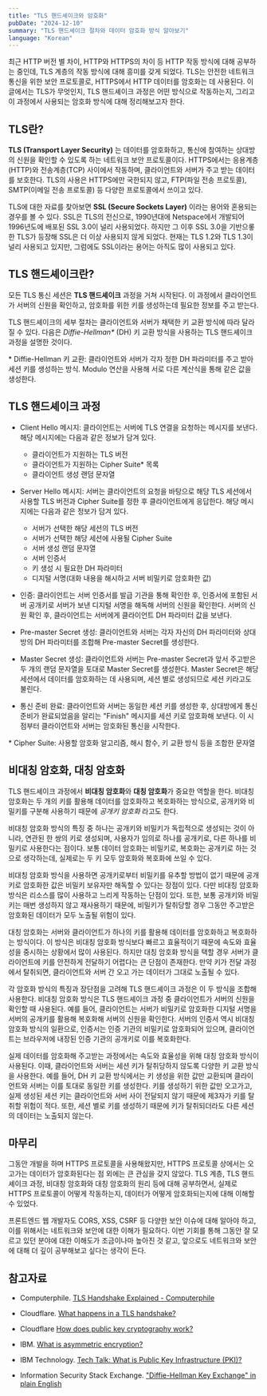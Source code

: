 ```yaml
---
title: "TLS 핸드셰이크와 암호화"
pubDate: "2024-12-10"
summary: "TLS 핸드셰이크 절차와 데이터 암호화 방식 알아보기"
language: "Korean"
---
```


최근 HTTP 버전 별 차이, HTTP와 HTTPS의 차이 등 HTTP 작동 방식에 대해 공부하는 중인데, TLS 계층의 작동 방식에 대해 흥미를 갖게 되었다. TLS는 안전한 네트워크 통신을 위한 보안 프로토콜로, HTTPS에서 HTTP 데이터를 암호화는 데 사용된다. 이 글에서는 TLS가 무엇인지, TLS 핸드셰이크 과정은 어떤 방식으로 작동하는지, 그리고 이 과정에서 사용되는 암호화 방식에 대해 정리해보고자 한다.

## TLS란?

**TLS (Transport Layer Security)** 는 데이터를 암호화하고, 통신에 참여하는 상대방의 신원을 확인할 수 있도록 하는 네트워크 보안 프로토콜이다. HTTPS에서는 응용계층(HTTP)와 전송계층(TCP) 사이에서 작동하며, 클라이언트와 서버가 주고 받는 데이터를 보호한다. TLS의 사용은 HTTPS에만 국한되지 않고, FTP(파일 전송 프로토콜), SMTP(이메일 전송 프로토콜) 등 다양한 프로토콜에서 쓰이고 있다.

TLS에 대한 자료를 찾아보면 **SSL (Secure Sockets Layer)** 이라는 용어와 혼용되는 경우를 볼 수 있다. SSL은 TLS의 전신으로, 1990년대에 Netspace에서 개발되어 1996년도에 배포된 SSL 3.0이 널리 사용되었다. 하지만 그 이후 SSL 3.0을 기반으롷 한 TLS가 등장해 SSL은 더 이상 사용되지 않게 되었다. 현재는 TLS 1.2와 TLS 1.3이 널리 사용되고 있지만, 그럼에도 SSL이라는 용어는 아직도 많이 사용되고 있다.

## TLS 핸드셰이크란?

모든 TLS 통신 세션은 **TLS 핸드셰이크** 과정을 거쳐 시작된다. 이 과정에서 클라이언트가 서버의 신원을 확인하고, 암호화를 위한 키를 생성하는데 필요한 정보를 주고 받는다.

TLS 핸드셰이크의 세부 절차는 클라이언트와 서버가 채택한 키 교환 방식에 따라 달라질 수 있다. 다음은 _Diffie-Hellman\*_ (DH) 키 교환 방식을 사용하는 TLS 핸드셰이크 과정을 설명한 것이다.

\* Diffie-Hellman 키 교환: 클라이언트와 서버가 각자 정한 DH 파라미터를 주고 받아 세션 키를 생성하는 방식. Modulo 연산을 사용해 서로 다른 계산식을 통해 같은 값을 생성한다.

## TLS 핸드셰이크 과정

- Client Hello 메시지: 클라이언트는 서버에 TLS 연결을 요청하는 메시지를 보낸다. 해당 메시지에는 다음과 같은 정보가 담겨 있다.

  - 클라이언트가 지원하는 TLS 버전
  - 클라이언트가 지원하는 Cipher Suite\* 목록
  - 클라이언트 생성 랜덤 문자열

- Server Hello 메시지: 서버는 클라이언트의 요청을 바탕으로 해당 TLS 세션에서 사용할 TLS 버전과 Cipher Suite를 정한 후 클라이언트에게 응답한다. 해당 메시지에는 다음과 같은 정보가 담겨 있다.

  - 서버가 선택한 해당 세션의 TLS 버전
  - 서버가 선택한 해당 세션에 사용될 Cipher Suite
  - 서버 생성 랜덤 문자열
  - 서버 인증서
  - 키 생성 시 필요한 DH 파라미터
  - 디지털 서명(대화 내용을 해시하고 서버 비밀키로 암호화한 값)

- 인증: 클라이언트는 서버 인증서를 발급 기관을 통해 확인한 후, 인증서에 포함된 서버 공개키로 서버가 보낸 디지털 서명을 해독해 서버의 신원을 확인한다. 서버의 신원 확인 후, 클라이언트는 서버에게 클라이언트 DH 파라미터 값을 보낸다.

- Pre-master Secret 생성: 클라이언트와 서버는 각자 자신의 DH 파라미터와 상대방의 DH 파라미터를 조합해 Pre-master Secret를 생성한다.

- Master Secret 생성: 클라이언트와 서버는 Pre-master Secret과 앞서 주고받은 두 개의 랜덤 문자열을 토대로 Master Secret를 생성한다. Master Secret은 해당 세션에서 데이터를 암호화하는 데 사용되며, 세션 별로 생성되므로 세션 키라고도 불린다.

- 통신 준비 완료: 클라이언트와 서버는 동일한 세션 키를 생성한 후, 상대방에게 통신 준비가 완료되었음을 알리는 "Finish" 메시지를 세션 키로 암호화해 보낸다. 이 시점부터 클라이언트와 서버는 암호화된 통신을 시작한다.

\* Cipher Suite: 사용할 암호화 알고리즘, 해시 함수, 키 교환 방식 등을 조합한 문자열

## 비대칭 암호화, 대칭 암호화

TLS 핸드셰이크 과정에서 **비대칭 암호화**와 **대칭 암호화**가 중요한 역할을 한다. 비대칭 암호화는 두 개의 키를 활용해 데이터를 암호화하고 복호화하는 방식으로, 공개키와 비밀키를 구분해 사용하기 때문에 _공개키 암호화_ 라고도 한다.

비대칭 암호화 방식의 특징 중 하나는 공개키와 비밀키가 독립적으로 생성되는 것이 아니라, 연관된 한 쌍의 키로 생성되며, 사용자가 임의로 하나를 공개키로, 다른 하나를 비밀키로 사용한다는 점이다. 보통 데이터 암호화는 비밀키로, 복호화는 공개키로 하는 것으로 생각하는데, 실제로는 두 키 모두 암호화와 복호화에 쓰일 수 있다.

비대칭 암호화 방식을 사용하면 공개키로부터 비밀키를 유추할 방법이 없기 때문에 공개키로 암호화한 값은 비밀키 보유자만 해독할 수 있다는 장점이 있다. 다만 비대칭 암호화 방식은 리소스를 많이 사용하고 느리게 작동하는 단점이 있다. 또한, 보통 공개키와 비밀키는 매번 생성하지 않고 재사용하기 때문에, 비밀키가 탈취당할 경우 그동안 주고받은 암호화된 데이터가 모두 노출될 위험이 있다.

대칭 암호화는 서버와 클라이언트가 하나의 키를 활용해 데이터를 암호화하고 복호화하는 방식이다. 이 방식은 비대칭 암호화 방식보다 빠르고 효율적이기 때문에 속도와 효율성을 중시하는 상황에서 많이 사용된다. 하지만 대칭 암호화 방식을 택할 경우 서버가 클라이언트에 키를 안전하게 전달하기 어렵다는 큰 단점이 존재한다. 만약 키가 전달 과정에서 탈취되면, 클라이언트와 서버 간 오고 가는 데이터가 그대로 노출될 수 있다.

각 암호화 방식의 특징과 장단점을 고려해 TLS 핸드셰이크 과정은 이 두 방식을 조합해 사용한다. 비대칭 암호화 방식은 TLS 핸드셰이크 과정 중 클라이언트가 서버의 신원을 확인할 때 사용된다. 예를 들어, 클라이언트는 서버가 비밀키로 암호화한 디지털 서명을 서버의 공개키를 활용해 복호화해 서버의 신원을 확인한다. 서버의 인증서 역시 비대칭 암호화 방식의 일환으로, 인증서는 인증 기관의 비밀키로 암호화되어 있으며, 클라이언트는 브라우저에 내장된 인증 기관의 공개키로 이를 복호화한다.

실제 데이터를 암호화해 주고받는 과정에서는 속도와 효율성을 위해 대칭 암호화 방식이 사용된다. 이때, 클라이언트와 서버는 세션 키가 탈취당하지 않도록 다양한 키 교환 방식을 사용한다. 예를 들어, DH 키 교환 방식에서는 키 생성을 위한 값만 교환되며 클라이언트와 서버는 이를 토대로 동일한 키를 생성한다. 키를 생성하기 위한 값만 오고가고, 실제 생성된 세션 키는 클라이언트와 서버 사이 전달되지 않기 때문에 제3자가 키를 탈취할 위험이 적다. 또한, 세션 별로 키를 생성하기 때문에 키가 탈취되더라도 다른 세션의 데이터는 노출되지 않는다.

## 마무리

그동안 개발을 하며 HTTPS 프로토콜을 사용해왔지만, HTTPS 프로토콜 상에서는 오고가는 데이터가 암호화된다는 점 외에는 큰 관심을 갖지 않았다. TLS 계층, TLS 핸드셰이크 과정, 비대칭 암호화와 대칭 암호화의 원리 등에 대해 공부하면서, 실제로 HTTPS 프로토콜이 어떻게 작동하는지, 데이터가 어떻게 암호화되는지에 대해 이해할 수 있었다.

프론트엔드 웹 개발자도 CORS, XSS, CSRF 등 다양한 보안 이슈에 대해 알아야 하고, 이를 위해서는 네트워크와 보안에 대한 이해가 필요하다. 이번 기회를 통해 그동안 잘 모르고 있던 분야에 대한 이해도가 조금이나마 높아진 것 같고, 앞으로도 네트워크와 보안에 대해 더 깊이 공부해보고 싶다는 생각이 든다.

## 참고자료

- Computerphile. [TLS Handshake Explained - Computerphile][1]

- Cloudflare. [What happens in a TLS handshake?][2]

- Cloudflare [How does public key cryptography work?][3]

- IBM. [What is asymmetric encryption? ][4]

- IBM Technology. [Tech Talk: What is Public Key Infrastructure (PKI)?][5]

- Information Security Stack Exchange. ["Diffie-Hellman Key Exchange" in plain English][6]

[1]: https://youtu.be/86cQJ0MMses?si=E8TJNd7pdHq7cJ97
[2]: https://www.cloudflare.com/learning/ssl/what-happens-in-a-tls-handshake/
[3]: https://www.cloudflare.com/learning/ssl/how-does-public-key-encryption-work/
[4]: https://www.ibm.com/think/topics/asymmetric-encryption
[5]: https://youtu.be/0ctat6RBrFo?si=_mpp7N7u-7_hl09z
[6]: https://security.stackexchange.com/questions/45963/diffie-hellman-key-exchange-in-plain-english
